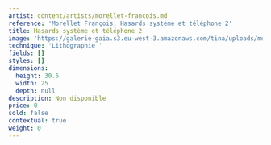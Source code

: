 ```yaml
---
artist: content/artists/morellet-francois.md
reference: 'Morellet François, Hasards système et téléphone 2'
title: Hasards système et téléphone 2
image: 'https://galerie-gaia.s3.eu-west-3.amazonaws.com/tina/uploads/morellet-francois/galerie-gaia-francois-morellet-2.jpg'
technique: 'Lithographie '
fields: []
styles: []
dimensions:
  height: 30.5
  width: 25
  depth: null
description: Non disponible
price: 0
sold: false
contextual: true
weight: 0
---
```


